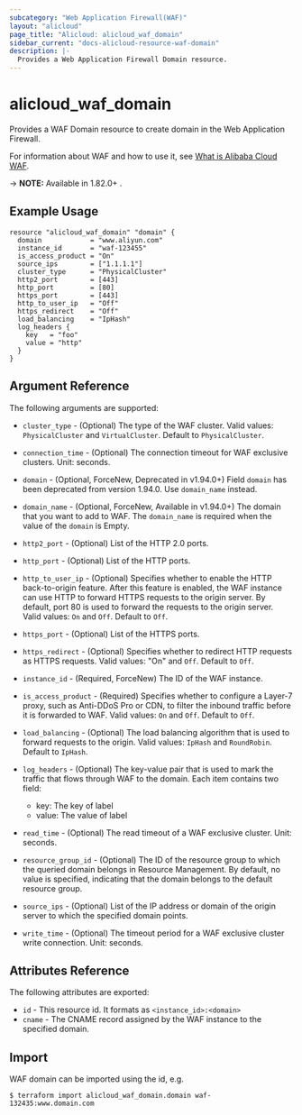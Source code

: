 ```yaml
---
subcategory: "Web Application Firewall(WAF)"
layout: "alicloud"
page_title: "Alicloud: alicloud_waf_domain"
sidebar_current: "docs-alicloud-resource-waf-domain"
description: |-
  Provides a Web Application Firewall Domain resource.
---
```


# alicloud\_waf\_domain

Provides a WAF Domain resource to create domain in the Web Application Firewall.

For information about WAF and how to use it, see [What is Alibaba Cloud WAF](https://www.alibabacloud.com/help/doc-detail/28517.htm).

-> **NOTE:** Available in 1.82.0+ .

## Example Usage

```
resource "alicloud_waf_domain" "domain" {
  domain            = "www.aliyun.com"
  instance_id       = "waf-123455"
  is_access_product = "On"
  source_ips        = ["1.1.1.1"]
  cluster_type      = "PhysicalCluster"
  http2_port        = [443]
  http_port         = [80]
  https_port        = [443]
  http_to_user_ip   = "Off"
  https_redirect    = "Off"
  load_balancing    = "IpHash"
  log_headers {
    key   = "foo"
    value = "http"
  }
}
```
## Argument Reference

The following arguments are supported:

* `cluster_type` - (Optional) The type of the WAF cluster. Valid values: `PhysicalCluster` and `VirtualCluster`. Default to `PhysicalCluster`.
* `connection_time` - (Optional) The connection timeout for WAF exclusive clusters. Unit: seconds.
* `domain` - (Optional, ForceNew, Deprecated in v1.94.0+)  Field `domain` has been deprecated from version 1.94.0. Use `domain_name` instead.
* `domain_name` - (Optional, ForceNew, Available in v1.94.0+) The domain that you want to add to WAF. The `domain_name` is required when the value of the `domain`  is Empty.
* `http2_port` - (Optional) List of the HTTP 2.0 ports.
* `http_port` - (Optional) List of the HTTP ports.
* `http_to_user_ip` - (Optional) Specifies whether to enable the HTTP back-to-origin feature. After this feature is enabled, the WAF instance can use HTTP to forward HTTPS requests to the origin server. 
By default, port 80 is used to forward the requests to the origin server. Valid values: `On` and `Off`. Default to `Off`.
* `https_port` - (Optional) List of the HTTPS ports.
* `https_redirect` - (Optional) Specifies whether to redirect HTTP requests as HTTPS requests. Valid values: "On" and `Off`. Default to `Off`.
* `instance_id` - (Required, ForceNew) The ID of the WAF instance.
* `is_access_product` - (Required) Specifies whether to configure a Layer-7 proxy, such as Anti-DDoS Pro or CDN, to filter the inbound traffic before it is forwarded to WAF. Valid values: `On` and `Off`. Default to `Off`.
* `load_balancing` - (Optional) The load balancing algorithm that is used to forward requests to the origin. Valid values: `IpHash` and `RoundRobin`. Default to `IpHash`.
* `log_headers` - (Optional) The key-value pair that is used to mark the traffic that flows through WAF to the domain. Each item contains two field:
   * key: The key of label
   * value: The value of label
   
* `read_time` - (Optional) The read timeout of a WAF exclusive cluster. Unit: seconds.
* `resource_group_id` - (Optional) The ID of the resource group to which the queried domain belongs in Resource Management. By default, no value is specified, indicating that the domain belongs to the default resource group.
* `source_ips` - (Optional) List of the IP address or domain of the origin server to which the specified domain points.
* `write_time` - (Optional) The timeout period for a WAF exclusive cluster write connection. Unit: seconds.
			
## Attributes Reference

The following attributes are exported:

* `id` - This resource id. It formats as `<instance_id>:<domain>`
* `cname` - The CNAME record assigned by the WAF instance to the specified domain.

## Import

WAF domain can be imported using the id, e.g.

```
$ terraform import alicloud_waf_domain.domain waf-132435:www.domain.com
```
